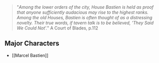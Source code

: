 > "_Among the lower orders of the city, House Bastien is held as
proof that anyone sufficiently audacious may rise to the highest
ranks. Among the old Houses, Bastien is often thought of as a
distressing novelty. Their true words, if tavern talk is to be believed,
'They Said We Could Not'._"
> A Court of Blades, p.112

## Major Characters

* [[Marcel Bastien]]